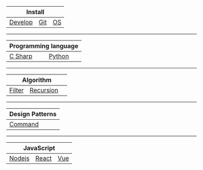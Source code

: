 <table>
    <thead>
        <tr>
            <th colspan="3">Install</th>
        </tr>
    </thead>
    <tbody>
        <tr>
            <td><a href="">Develop</a></td>
            <td><a href="">Git</a></td>
            <td><a href="">OS</a></td>
        </tr>
    </tbody>
</table>

---

<table>
    <thead>
        <tr>
            <th colspan="2">Programming language</th>
        </tr>
    </thead>
    <tbody>
        <tr>
            <td><a href="">C Sharp</a></td>
            <td><a href="">Python</a></td>
        </tr>
    </tbody>
</table>

---

<table>
    <thead>
        <tr>
            <th colspan="3">Algorithm</th>
        </tr>
    </thead>
    <tbody>
        <tr>
            <td><a href="">Filter</a></td>
            <td><a href="">Recursion</a></td>
            <td><a href=""></a></td>
        </tr>
    </tbody>
</table>

---

<table>
    <thead>
        <tr>
            <th colspan="3">Design Patterns</th>
        </tr>
    </thead>
    <tbody>
        <tr>
            <td><a href="">Command</a></td>
            <td><a href=""></a></td>
            <td><a href=""></a></td>
        </tr>
    </tbody>
</table>

---

<table>
    <thead>
        <tr>
            <th colspan="3">JavaScript</th>
        </tr>
    </thead>
    <tbody>
        <tr>
            <td><a href="">Nodejs</a></td>
            <td><a href="">React</a></td>
            <td><a href="">Vue</a></td>
        </tr>
    </tbody>
</table>